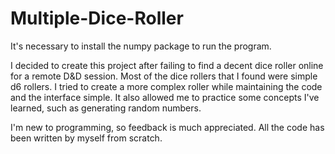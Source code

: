 # Multiple-Dice-Roller

It's necessary to install the numpy package to run the program.

I decided to create this project after failing to find a decent dice roller online for a remote D&D session. Most of the dice rollers that I found
were simple d6 rollers. I tried to create a more complex roller while maintaining the code and the interface simple.
It also allowed me to practice some concepts I've learned, such as generating random numbers.

I'm new to programming, so feedback is much appreciated. All the code has been written by myself from scratch.

